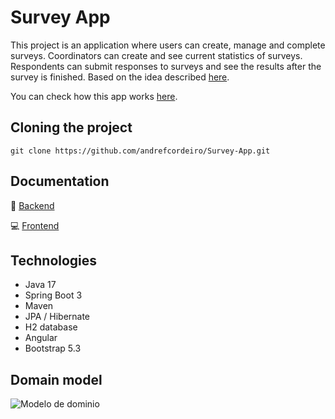 # Survey App

This project is an application where users can create, manage and complete surveys. Coordinators can create and see current statistics of surveys. Respondents can submit responses to surveys and see the results after the survey is finished.
Based on the idea described [here](https://github.com/florinpop17/app-ideas/blob/master/Projects/3-Advanced/Survey-App.md).

You can check how this app works [here](https://andrefcordeiro.github.io/Survey-App/frontend/).


## Cloning the project

```
git clone https://github.com/andrefcordeiro/Survey-App.git
```

## Documentation

:abacus: [Backend](https://github.com/andrefcordeiro/Survey-App/tree/main/backend/README.md)

:computer: [Frontend](https://github.com/andrefcordeiro/Survey-App/tree/main/frontend/README.md)

## Technologies

- Java 17
- Spring Boot 3
- Maven
- JPA / Hibernate
- H2 database
- Angular
- Bootstrap 5.3

## Domain model

![Modelo de dominio](https://github.com/andrefcordeiro/Survey-App/assets/56007053/2b21ba2b-698b-4f5c-9857-95a6f1311148)
